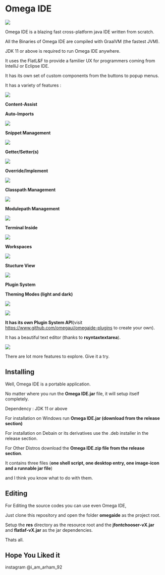 # **Omega IDE**
![](/images/main_window.png)

Omega IDE is a blazing fast cross-platform java IDE written from scratch.

All the Binaries of Omega IDE are compiled with GraalVM (the fastest JVM).

JDK 11 or above is required to run Omega IDE anywhere.

It uses the FlatL&F to provide a familier UX for programmers coming from IntelliJ or Eclipse IDE.

It has its own set of custom components from the buttons to popup menus.

It has a variety of features :

![](/images/content_assist.png)

**Content-Assist**

**Auto-Imports**

![](/images/snippet_manager.png)

**Snippet Management**

![](/images/getter-setter.png)

**Getter/Setter(s)**

![](/images/override-impl.png)

**Override/Implement**

![](/images/classpath.png)

**Classpath Management**

![](/images/modulepath.png)

**Modulepath Management**

![](/images/shell.png)

**Terminal Inside**

![](/images/structure-View.png)

**Workspaces**

![](/images/workspace.png)

**Stucture View**

![](/images/plugin-manager.png)

**Plugin System**

**Theming Modes (light and dark)**

![](/images/light.png)

![](/images/dark.png)


**It has its own Plugin System API**(visit https://www.github.com/omegaui/omegaide-plugins to create your own).

It has a beautiful text editor (thanks to **rsyntaxtextarea**).

![](/images/about_section.png)

There are lot more features to explore. Give it a try.

## Installing
Well, Omega IDE is a portable application.

No matter where you run the **Omega IDE.jar** file, it will setup itself completely.

Dependency : JDK 11 or above

For installation on Windows run **Omega IDE.jar (download from the release section)**

For installation on Debain or its derivatives use the .deb installer in the release section.

For Other Distros download the **Omega IDE.zip file from the release section**. 

It contains three files (**one shell script, one desktop entry, one image-icon and a runnable jar file**) 

and I think you know what to do with them.

## Editing

For Editing the source codes you can use even Omega IDE,

Just clone this repository and open the folder **omegaide** as the project root.

Setup the **res** directory as the resource root and the **jfontchooser-vX.jar** and **flatlaf-vX.jar** as the jar dependencies.


Thats all.


## Hope You Liked it
instagram @i_am_arham_92
